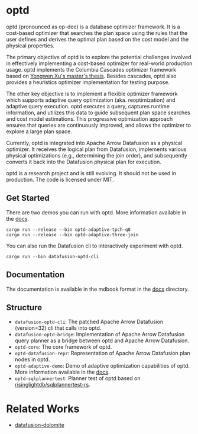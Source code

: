 # optd

optd (pronounced as op-dee) is a database optimizer framework. It is a cost-based optimizer that searches the plan space using the rules that the user defines and derives the optimal plan based on the cost model and the physical properties.

The primary objective of optd is to explore the potential challenges involved in effectively implementing a cost-based optimizer for real-world production usage. optd implements the Columbia Cascades optimizer framework based on [Yongwen Xu's master's thesis](https://15721.courses.cs.cmu.edu/spring2019/papers/22-optimizer1/xu-columbia-thesis1998.pdf). Besides cascades, optd also provides a heuristics optimizer implementation for testing purpose.

The other key objective is to implement a flexible optimizer framework which supports adaptive query optimization (aka. reoptimization) and adaptive query execution. optd executes a query, captures runtime information, and utilizes this data to guide subsequent plan space searches and cost model estimations. This progressive optimization approach ensures that queries are continuously improved, and allows the optimizer to explore a large plan space.

Currently, optd is integrated into Apache Arrow Datafusion as a physical optimizer. It receives the logical plan from Datafusion, implements various physical optimizations (e.g., determining the join order), and subsequently converts it back into the Datafusion physical plan for execution.

optd is a research project and is still evolving. It should not be used in production. The code is licensed under MIT.

## Get Started

There are two demos you can run with optd. More information available in the [docs](docs/).

```
cargo run --release --bin optd-adaptive-tpch-q8
cargo run --release --bin optd-adaptive-three-join
```

You can also run the Datafusion cli to interactively experiment with optd.

```
cargo run --bin datafusion-optd-cli
```

## Documentation

The documentation is available in the mdbook format in the [docs](docs) directory.

## Structure

* `datafusion-optd-cli`: The patched Apache Arrow Datafusion (version=32) cli that calls into optd.
* `datafusion-optd-bridge`: Implementation of Apache Arrow Datafusion query planner as a bridge between optd and Apache Arrow Datafusion.
* `optd-core`: The core framework of optd.
* `optd-datafusion-repr`: Representation of Apache Arrow Datafusion plan nodes in optd.
* `optd-adaptive-demo`: Demo of adaptive optimization capabilities of optd. More information available in the [docs](docs/).
* `optd-sqlplannertest`: Planner test of optd based on [risinglightdb/sqlplannertest-rs](https://github.com/risinglightdb/sqlplannertest-rs).

# Related Works

* [datafusion-dolomite](https://github.com/datafusion-contrib/datafusion-dolomite)
